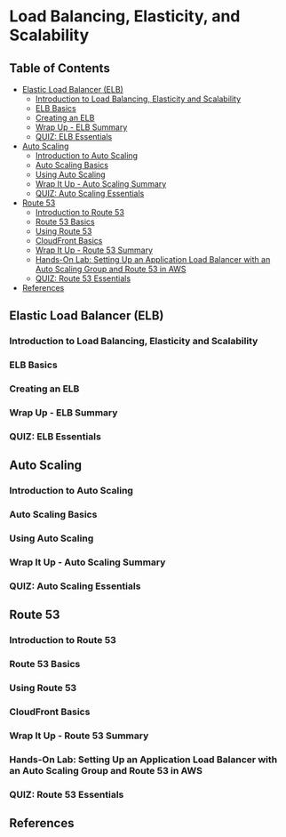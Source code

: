 # Load Balancing, Elasticity, and Scalability


## Table of Contents
<!-- START doctoc generated TOC please keep comment here to allow auto update -->
<!-- DON'T EDIT THIS SECTION, INSTEAD RE-RUN doctoc TO UPDATE -->


- [Elastic Load Balancer (ELB)](#elastic-load-balancer-elb)
  - [Introduction to Load Balancing, Elasticity and Scalability](#introduction-to-load-balancing-elasticity-and-scalability)
  - [ELB Basics](#elb-basics)
  - [Creating an ELB](#creating-an-elb)
  - [Wrap Up - ELB Summary](#wrap-up---elb-summary)
  - [QUIZ: ELB Essentials](#quiz-elb-essentials)
- [Auto Scaling](#auto-scaling)
  - [Introduction to Auto Scaling](#introduction-to-auto-scaling)
  - [Auto Scaling Basics](#auto-scaling-basics)
  - [Using Auto Scaling](#using-auto-scaling)
  - [Wrap It Up - Auto Scaling Summary](#wrap-it-up---auto-scaling-summary)
  - [QUIZ: Auto Scaling Essentials](#quiz-auto-scaling-essentials)
- [Route 53](#route-53)
  - [Introduction to Route 53](#introduction-to-route-53)
  - [Route 53 Basics](#route-53-basics)
  - [Using Route 53](#using-route-53)
  - [CloudFront Basics](#cloudfront-basics)
  - [Wrap It Up - Route 53 Summary](#wrap-it-up---route-53-summary)
  - [Hands-On Lab: Setting Up an Application Load Balancer with an Auto Scaling Group and Route 53 in AWS](#hands-on-lab-setting-up-an-application-load-balancer-with-an-auto-scaling-group-and-route-53-in-aws)
  - [QUIZ: Route 53 Essentials](#quiz-route-53-essentials)
- [References](#references)

<!-- END doctoc generated TOC please keep comment here to allow auto update -->


## Elastic Load Balancer (ELB)

### Introduction to Load Balancing, Elasticity and Scalability


### ELB Basics


### Creating an ELB


### Wrap Up - ELB Summary


### QUIZ: ELB Essentials


## Auto Scaling

### Introduction to Auto Scaling


### Auto Scaling Basics


### Using Auto Scaling


### Wrap It Up - Auto Scaling Summary


### QUIZ: Auto Scaling Essentials


## Route 53

### Introduction to Route 53


### Route 53 Basics


### Using Route 53


### CloudFront Basics


### Wrap It Up - Route 53 Summary


### Hands-On Lab: Setting Up an Application Load Balancer with an Auto Scaling Group and Route 53 in AWS


### QUIZ: Route 53 Essentials


## References

